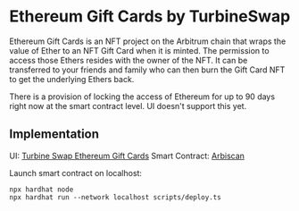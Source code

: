 # Ethereum Gift Cards by TurbineSwap

Ethereum Gift Cards is an NFT project on the Arbitrum chain that wraps the value of Ether to an NFT Gift Card when it is minted. The permission to access those Ethers resides with the owner of the NFT. It can be transferred to your friends and family who can then burn the Gift Card NFT to get the underlying Ethers back. 

There is a provision of locking the access of Ethereum for up to 90 days right now at the smart contract level. UI doesn't support this yet. 

## Implementation

UI: [Turbine Swap Ethereum Gift Cards](https://turbineswap.com/egc/)
Smart Contract: [Arbiscan](https://arbiscan.io/address/0x7f6c04846f224d7ed841d01f29bf3a327d423b4c)

Launch smart contract on localhost:

```shell
npx hardhat node
npx hardhat run --network localhost scripts/deploy.ts
```
